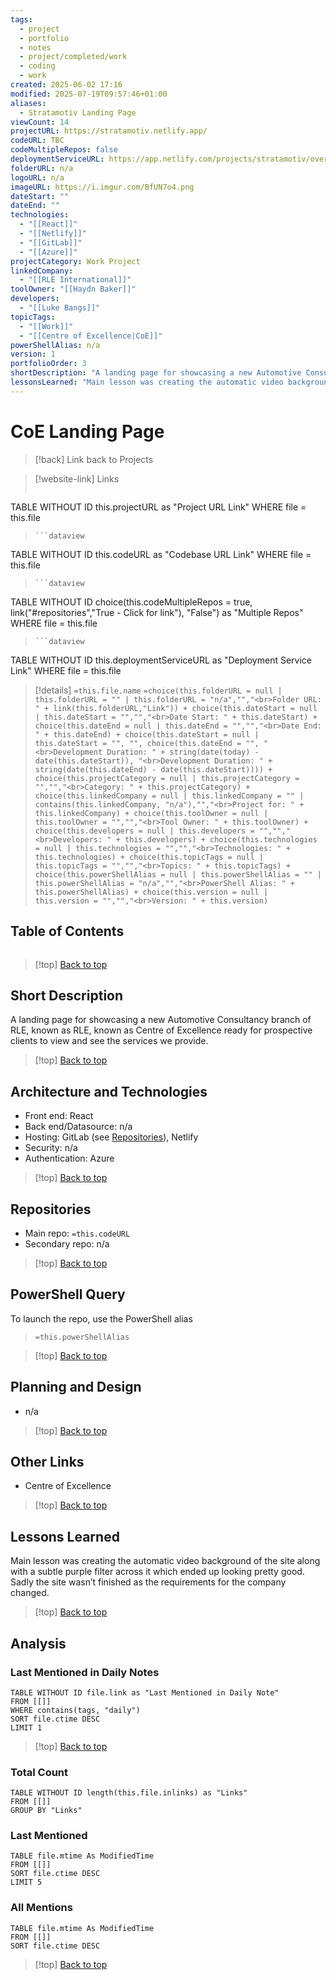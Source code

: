 ```yaml
---
tags:
  - project
  - portfolio
  - notes
  - project/completed/work
  - coding
  - work
created: 2025-06-02 17:16
modified: 2025-07-19T09:57:46+01:00
aliases:
  - Stratamotiv Landing Page
viewCount: 14
projectURL: https://stratamotiv.netlify.app/
codeURL: TBC
codeMultipleRepos: false
deploymentServiceURL: https://app.netlify.com/projects/stratamotiv/overview
folderURL: n/a
logoURL: n/a
imageURL: https://i.imgur.com/BfUN7o4.png
dateStart: ""
dateEnd: ""
technologies:
  - "[[React]]"
  - "[[Netlify]]"
  - "[[GitLab]]"
  - "[[Azure]]"
projectCategory: Work Project
linkedCompany:
  - "[[RLE International]]"
toolOwner: "[[Haydn Baker]]"
developers:
  - "[[Luke Bangs]]"
topicTags:
  - "[[Work]]"
  - "[[Centre of Excellence|CoE]]"
powerShellAlias: n/a
version: 1
portfolioOrder: 3
shortDescription: "A landing page for showcasing a new Automotive Consultancy branch of <span class=\"mint-link\">RLE</span>, known as <span class=\"mint-link\">RLE</span>, known as <span class=\"mint-link\">Centre of Excellence</span> ready for prospective clients to view and see the services we provide."
lessonsLearned: "Main lesson was creating the automatic video background of the site along with a subtle purple filter across it which ended up looking pretty good. Sadly the site wasn’t finished as the requirements for the company changed."
---
```

# CoE Landing Page

> [!back] Link back to <span class="mint-link">Projects</span>

>[!website-link] Links
> ```dataview
TABLE WITHOUT ID this.projectURL as "Project URL Link"
WHERE file = this.file
>```
>```dataview
TABLE WITHOUT ID this.codeURL as "Codebase URL Link"
WHERE file = this.file
>```
>```dataview
TABLE WITHOUT ID choice(this.codeMultipleRepos = true, link("#repositories","True - Click for link"), "False") as "Multiple Repos"
WHERE file = this.file
>```
>```dataview
TABLE WITHOUT ID this.deploymentServiceURL as "Deployment Service Link"
WHERE file = this.file

>[!details]  `=this.file.name`
>`=choice(this.folderURL = null | this.folderURL = "" | this.folderURL = "n/a","","<br>Folder URL: " + link(this.folderURL,"Link")) + choice(this.dateStart = null | this.dateStart = "","","<br>Date Start: " + this.dateStart) + choice(this.dateEnd = null | this.dateEnd = "","","<br>Date End: " + this.dateEnd) + choice(this.dateStart = null | this.dateStart = "", "", choice(this.dateEnd = "", "<br>Development Duration: " + string(date(today) - date(this.dateStart)), "<br>Development Duration: " + string(date(this.dateEnd) - date(this.dateStart)))) + choice(this.projectCategory = null | this.projectCategory = "","","<br>Category: " + this.projectCategory) + choice(this.linkedCompany = null | this.linkedCompany = "" | contains(this.linkedCompany, "n/a"),"","<br>Project for: " + this.linkedCompany) + choice(this.toolOwner = null | this.toolOwner = "","","<br>Tool Owner: " + this.toolOwner) + choice(this.developers = null | this.developers = "","","<br>Developers: " + this.developers) + choice(this.technologies = null | this.technologies = "","","<br>Technologies: " + this.technologies) + choice(this.topicTags = null | this.topicTags = "","","<br>Topics: " + this.topicTags) + choice(this.powerShellAlias = null | this.powerShellAlias = "" | this.powerShellAlias = "n/a","","<br>PowerShell Alias: " + this.powerShellAlias) + choice(this.version = null | this.version = "","","<br>Version: " + this.version)`

## Table of Contents

```table-of-contents
```

>[!top] [Back to top](#Table%20of%20Contents)

## Short Description

A landing page for showcasing a new Automotive Consultancy branch of <span class="mint-link">RLE</span>, known as <span class="mint-link">RLE</span>, known as <span class="mint-link">Centre of Excellence</span> ready for prospective clients to view and see the services we provide.

>[!top] [Back to top](#Table%20of%20Contents)

## Architecture and Technologies

- Front end: <span class="mint-link">React</span>
- Back end/Datasource: n/a
- Hosting: <span class="mint-link">GitLab</span> (see [Repositories](#repositories)), <span class="mint-link">Netlify</span>
- Security: n/a
- Authentication: <span class="mint-link">Azure</span>

>[!top] [Back to top](#Table%20of%20Contents)

## Repositories

- Main repo: `=this.codeURL`
- Secondary repo: n/a

>[!top] [Back to top](#Table%20of%20Contents)

## PowerShell Query

To launch the repo, use the <span class="mint-link">PowerShell</span> alias 

> `=this.powerShellAlias`

>[!top] [Back to top](#Table%20of%20Contents)

## Planning and Design

- n/a

>[!top] [Back to top](#Table%20of%20Contents)

## Other Links

- <span class="mint-link">Centre of Excellence</span>

>[!top] [Back to top](#Table%20of%20Contents)

## Lessons Learned

Main lesson was creating the automatic video background of the site along with a subtle purple filter across it which ended up looking pretty good. Sadly the site wasn’t finished as the requirements for the company changed.

>[!top] [Back to top](#Table%20of%20Contents)

## Analysis

### Last Mentioned in Daily Notes

```dataview
TABLE WITHOUT ID file.link as "Last Mentioned in Daily Note"
FROM [[]]
WHERE contains(tags, "daily")
SORT file.ctime DESC
LIMIT 1
```

>[!top] [Back to top](#Table%20of%20Contents)

### Total Count

```dataview
TABLE WITHOUT ID length(this.file.inlinks) as "Links"
FROM [[]]
GROUP BY "Links"
```

### Last Mentioned

```dataview
TABLE file.mtime As ModifiedTime
FROM [[]]
SORT file.ctime DESC
LIMIT 5
```

### All Mentions

```dataview
TABLE file.mtime As ModifiedTime
FROM [[]]
SORT file.ctime DESC
```

>[!top] [Back to top](#Table%20of%20Contents)